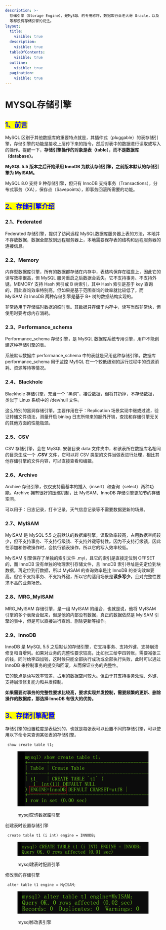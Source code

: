 ```yaml
---
description: >-
  存储引擎（Storage Engine），是MySQL 的专用称呼，数据库行业老大哥 Oracle，以及 SQL Server，PostgreSQL
  等都没有存储引擎的说法。
layout:
  title:
    visible: true
  description:
    visible: true
  tableOfContents:
    visible: true
  outline:
    visible: true
  pagination:
    visible: true
---
```


# MYSQL存储引擎

## <mark style="color:blue;">1、前言</mark>

MySQL 区别于其他数据库的重要特点就是，其插件式（pluggable）的表存储引擎，存储引擎的功能是接收上层传下来的指令，然后对表中的数据进行读取或写入的操作。提醒一下，**存储引擎操作的对象是表（table），而不是数据库（database）。**

**MySQL 5.5 版本之后开始采用 InnoDB 为默认存储引擎，之前版本默认的存储引擎为 MyISAM。**

MySQL 8.0 支持 9 种存储引擎，但只有 InnoDB 支持事务（Transactions），分布式事务（XA），保存点（Savepoints），即事务回滚所需要的功能。

## <mark style="color:blue;">2、存储引擎介绍</mark>

### **2.1、Federated**

Federated 存储引擎，提供了访问远程 MySQL数据库服务器上表的方法，本地并不存放数据，数据全部放到远程服务器上，本地需要保存表的结构和远程服务器的连接信息。

### **2.2、Memory**

内存型数据库引擎，所有的数据都存储在内存中，表结构保存在磁盘上，因此它的读写效率很高，但 MySQL 服务重启之后数据会丢失。它不支持事务、不支持外键。MEMORY 支持 Hash 索引或 B 树索引，其中 Hash 索引是基于 key 查询的，因此查询效率特别高，但如果是基于范围查询的效率就比较低了。而 MyISAM 和 InnoDB 两种存储引擎是基于 B+ 树的数据结构实现的。

非常适用于存储临时数据的临时表。其数据只存储于内存中，读写当然非常快，但使用时要考虑内存消耗。

### **2.3、Performance\_schema**

Performance\_schema 存储引擎，是 MySQL 数据库系统专用引擎，用户不能创建这种存储引擎的表。

系统默认数据库 performance\_schema 中的表就是采用这种存储引擎。数据库 performance\_schema 用于监控 MySQL 在一个较低级别的运行过程中的资源消耗、资源等待等情况。

### **2.4、Blackhole**

Blackhole 存储引擎，充当一个 “黑洞”，接受数据，但将其扔掉，不存储数据，类似于 Linux 系统中的 /dev/null 文件。

这么特别的黑洞存储引擎，主要作用在于：Replication 场景实现中继或过滤，验证转储文件语法，测量开启 binlog 日志所带来的额外开销，查找和存储引擎无关的其他方面的性能瓶颈。

### **2.5、CSV**

CSV 存储引擎，会在 MySQL 安装目录 data 文件夹中，和该表所在数据库名相同的目录生成一个 **.CSV** 文件，它可以将 CSV 类型的文件当做表进行处理，相比其他存储引擎的文件内容，可以直接查看和编辑。

### **2.6、Archive**

Archive 存储引擎，仅仅支持最基本的插入（insert）和查询（select）两种功能。Archive 拥有很好的压缩机制，比 MyISAM、InnoDB 存储引擎更加节约存储空间。

可以用于：日志记录，打卡记录，天气信息记录等不需要数据更新的场景。

### **2.7、MyISAM**

MyISAM 是 MySQL 5.5 之前默认的数据库引擎，读取效率较高，占用数据空间较少，但不支持事务、不支持行级锁、不支持外键等特性。因为不支持行级锁，因此在添加和修改操作时，会执行锁表操作，所以它的写入效率较低。

MyISAM 引擎保存了单独的索引文件 .myi，且它的索引是直接定位到 OFFSET 的，而 InnoDB 没有单独的物理索引存储文件，且 InnoDB 索引寻址是先定位到块数据，再定位到行数据，所以 MyISAM 的查询效率是比 InnoDB 的查询效率要高。但它不支持事务、不支持外键，所以它的适用场景是**读多写少**，且对完整性要求不高的业务场景。

### **2.8、MRG\_MyISAM**

MRG\_MyISAM 存储引擎，是一组 MyISAM 的组合，也就是说，他将 MyISAM 引擎的多个表聚合起来，但是他的内部没有数据，真正的数据依然是 MyISAM 引擎的表中，但是可以直接进行查询、删除更新等操作。

### **2.9、InnoDB**

InnoDB 是 MySQL 5.5 之后默认的存储引擎，它支持事务、支持外键、支持崩溃修复和自增列。如果对业务的完整性要求较高，比如张三给李四转账，需要减张三的钱，同时给李四加钱，这时候只能全部执行成功或全部执行失败，此时可以通过 InnoDB 来控制事务的提交和回滚，从而保证业务的完整性。

它的缺点是读写效率较差、占用的数据空间较大。但由于其支持事务处理、外键、支持崩溃修复能力和并发控制。

**如果需要对事务的完整性要求比较高，要求实现并发控制，需要频繁的更新、删除操作的数据库，那选择 InnoDB 有很大的优势。**

## <mark style="color:blue;">3、存储引擎配置</mark>

存储引擎的设置粒度是表级别的，也就是每张表可以设置不同的存储引擎，可以使用以下命令来查询某张表的存储引擎。

```
 show create table t1;
```



<figure><img src="../.gitbook/assets/mysql查询数据库引擎" alt=""><figcaption><p>mysql查询数据库引擎</p></figcaption></figure>

创建表时设置存储引擎

```
 create table t1 (i int) engine = INNODB;
```

<figure><img src="../.gitbook/assets/mysql建表时配置引擎" alt=""><figcaption><p>mysql建表时配置引擎</p></figcaption></figure>

修改表的存储引擎

```
 alter table t1 engine = MyISAM;
```

<figure><img src="../.gitbook/assets/mysql修改表引擎" alt=""><figcaption><p>mysql修改表引擎</p></figcaption></figure>
